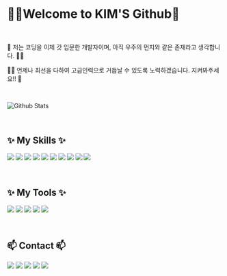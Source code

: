 <h1 align="left">
 👩‍🚀Welcome to KIM'S Github🚀
</h1>

<br>
<p align="left">
🚀 저는 코딩을 이제 갓 입문한 개발자이며, 아직 우주의 먼지와 같은 존재라고 생각합니다. 👩‍🚀
</p> 
<p align="left">
 👩‍🚀 언제나 최선을 다하여 고급인력으로 거듭날 수 있도록 노력하겠습니다. 지켜봐주세요!! 🚀
</p> 
<br>

![Github Stats](https://github-readme-stats.vercel.app/api?username=kimjaehyun5116&show_icons=true&theme=radical)

<br> 

                                          
<!--내용 부분-->
<h2>✨ My Skills ✨</h2>

<img src="https://img.shields.io/badge/-JAVA-1E8CBE?style=for-the-badge&logo=java&logoColor=white"> <img src="https://img.shields.io/badge/-HTML5-F05032?style=for-the-badge&logo=html5&logoColor=white"> <img src="https://img.shields.io/badge/-CSS3-007ACC?style=for-the-badge&logo=css3&logoColor=white"> <img src="https://img.shields.io/badge/-JavaScript-%23F7DF1C?style=for-the-badge&logo=javascript&logoColor=white"> <img src="https://img.shields.io/badge/-React-61DAFB?style=for-the-badge&logo=React&logoColor=white">
<img src="https://img.shields.io/badge/-Docker-46a2f1?style=for-the-badge&logo=docker&logoColor=white"> <img src="https://img.shields.io/badge/mysql-4479A1?style=for-the-badge&logo=mysql&logoColor=white"> <img src="https://img.shields.io/badge/-Oracle-F80000?style=for-the-badge&logo=Oracle&Color=white"> <img src="https://img.shields.io/badge/-springboot-6DB33F?style=for-the-badge&logo=springboot&logoColor=white">  <img src="https://img.shields.io/badge/-node.js-339933?style=for-the-badge&logo=nodedotjs&logoColor=white"> 

<br>
<h2>✨ My Tools ✨</h2>

<img src="https://img.shields.io/badge/-intellijidea-black?style=for-the-badge&logo=intellijidea&Color=white"> <img src="https://img.shields.io/badge/-visualstudiocode-007ACC?style=for-the-badge&logo=visualstudiocode&logoColor=white"> <img src="https://img.shields.io/badge/-eclipseide-2C2255?style=for-the-badge&logo=eclipseide&Color=white"> <img src="https://img.shields.io/badge/-Git-F05032?style=for-the-badge&logo=git&logoColor=white"> <img src="https://img.shields.io/badge/-Github-181717?style=for-the-badge&logo=github&logoColor=white"> 

<br>
<h2 align="left">📫 Contact 📫</h2>

<div align="left">
   <a href="mailto:ibns789@gmail.com"> <img src="https://img.shields.io/badge/MAIL-EA4335?style=flat&logo=gmail&logoColor=white"/></a>
   <a href="https://instagram.com/ibns789"> <img src="https://img.shields.io/badge/SNS-F9AB00?style=flat&logo=Instagram&logocolor=E4405F&link=https://instagram.com/ibns789"/></a>
   <a href="https://kimjaehyun5116.github.io/"> <img src="https://img.shields.io/badge/Blog-222222?style=flat&logo=github&logocolor=white&link=https://kimjaehyun5116.github.io"/></a>
   <a href="https://blog.naver.com/oasisefit"> <img src="https://img.shields.io/badge/Blog-007396?style=flat&logo=naver&Logocolor=white&link=https://blog.naver.com/oasisefit"/></a>
   <a href="https://www.notion.so/kim-jae-hyun-11c28874ceb44560be1bda5cd670c1e9"> <img src="https://img.shields.io/badge/notion-000000?style=flat&logo=notion&logocolor=white&link=https://www.notion.so/kim-jae-hyun-11c28874ceb44560be1bda5cd670c1e9"/></a>
</div>
